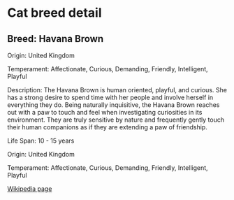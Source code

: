 
<!DOCTYPE html>
<html>
   <head>
        <title>Cat Detail</title>
        <link rel="stylesheet" href="/css/styles.css">
        <link rel="stylesheet" href="/css/cat-detail.css">
   </head>
    <body>
        <h1>Cat breed detail</h1>
        <h2>Breed: Havana Brown</h2>
        <p>Origin: United Kingdom</p>
        <p>Temperament: Affectionate, Curious, Demanding, Friendly, Intelligent, Playful</p>
        <p>Description: The Havana Brown is human oriented, playful, and curious. She has a strong desire to spend time with her people and involve herself in everything they do. Being naturally inquisitive, the Havana Brown reaches out with a paw to touch and feel when investigating curiosities in its environment. They are truly sensitive by nature and frequently gently touch their human companions as if they are extending a paw of friendship.</p>
        <p>Life Span: 10 - 15 years</p>
        <p>Origin: United Kingdom</p>
        <p>Temperament: Affectionate, Curious, Demanding, Friendly, Intelligent, Playful</p>
        <p><a href=https://en.wikipedia.org/wiki/Havana_Brown>Wikipedia page</a></p>
<!--        <p><a href=undefined>Image</a></p>-->
     </body>
</html>
        